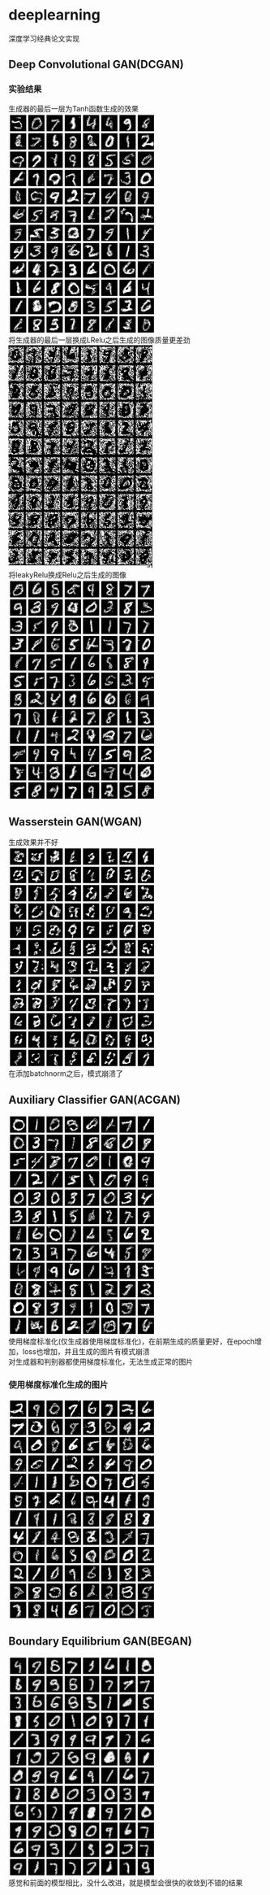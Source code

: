 # deeplearning
深度学习经典论文实现
## Deep Convolutional GAN(DCGAN)
### 实验结果
生成器的最后一层为Tanh函数生成的效果 <br>
![dcgan](https://github.com/chinoll/deeplearning/raw/master/imgs/dcgan.png) <br>
将生成器的最后一层换成LRelu之后生成的图像质量更差劲<br>
![dcgan_lrelu](https://github.com/chinoll/deeplearning/raw/master/imgs/dcgan_lrelu.png) <br>
将leakyRelu换成Relu之后生成的图像<br>
![dcgan_relu](https://github.com/chinoll/deeplearning/raw/master/imgs/dcgan_relu.png) <br>

## Wasserstein  GAN(WGAN)
生成效果并不好 <br>
![wgan](https://github.com/chinoll/deeplearning/raw/master/imgs/wgan.png) <br>
在添加batchnorm之后，模式崩溃了<br>

## Auxiliary Classifier GAN(ACGAN)
![acgan](https://github.com/chinoll/deeplearning/raw/master/imgs/acgan.png) <br>
使用梯度标准化(仅生成器使用梯度标准化)，在前期生成的质量更好，在epoch增加，loss也增加，并且生成的图片有模式崩溃 <br>
对生成器和判别器都使用梯度标准化，无法生成正常的图片 <br>
### 使用梯度标准化生成的图片
![acgan](https://github.com/chinoll/deeplearning/raw/master/imgs/acgan2.png) <br>

## Boundary Equilibrium GAN(BEGAN)
![began](https://github.com/chinoll/deeplearning/raw/master/imgs/began.png) <br>
感觉和前面的模型相比，没什么改进，就是模型会很快的收敛到不错的结果 <br>